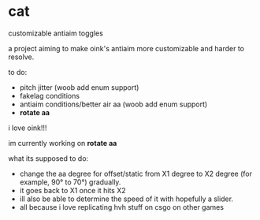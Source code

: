 # cat
customizable antiaim toggles

a project aiming to make oink's antiaim more customizable and harder to resolve.

to do:
- pitch jitter (woob add enum support)
- fakelag conditions
- antiaim conditions/better air aa (woob add enum support)
- **rotate aa**

i love oink!!!

im currently working on **rotate aa**

what its supposed to do:
- change the aa degree for offset/static from X1 degree to X2 degree (for example, 90° to 70°) gradually.
- it goes back to X1 once it hits X2
- ill also be able to determine the speed of it with hopefully a slider.
- all because i love replicating hvh stuff on csgo on other games

